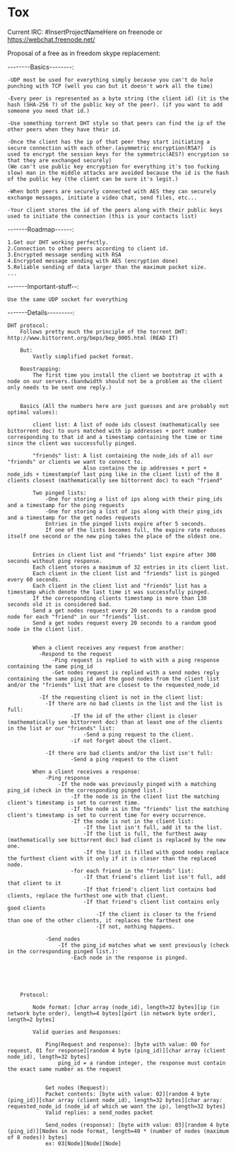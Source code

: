 Tox
===

Current IRC: #InsertProjectNameHere
on freenode or https://webchat.freenode.net/


Proposal of a free as in freedom skype replacement:

--------Basics--------:

    -UDP most be used for everything simply because you can't do hole punching with TCP (well you can but it doesn't work all the time)
    
    -Every peer is represented as a byte string (the client id) (it is the hash (SHA-256 ?) of the public key of the peer). (if you want to add someone you need that id.)
    
    -Use something torrent DHT style so that peers can find the ip of the other peers when they have their id.
    
    -Once the client has the ip of that peer they start initiating a secure connection with each other.(asymmetric encryption(RSA?)  is used to encrypt the session keys for the symmetric(AES?) encryption so that they are exchanged securely) 
    (We can't use public key encryption for everything it's too fucking slow) man in the middle attacks are avoided because the id is the hash of the public key (the client can be sure it's legit.)
    
    -When both peers are securely connected with AES they can securely exchange messages, initiate a video chat, send files, etc...
    
    -Your client stores the id of the peers along with their public keys used to initiate the connection (this is your contacts list)

-------Roadmap------:

    1.Get our DHT working perfectly.
    2.Connection to other peers according to client id.
    3.Encrypted message sending with RSA
    4.Encrypted message sending with AES (encryption done)
    5.Reliable sending of data larger than the maximum packet size.
    ...

-------Important-stuff--:

    Use the same UDP socket for everything

-------Details---------:

    DHT protocol:
        Follows pretty much the principle of the torrent DHT: http://www.bittorrent.org/beps/bep_0005.html (READ IT)
    
        But:
            Vastly simplified packet format.
            
        Boostrapping:
            The first time you install the client we bootstrap it with a node on our servers.(bandwidth should not be a problem as the client only needs to be sent one reply.)
        
    
        Basics (All the numbers here are just guesses and are probably not optimal values):
        
            client list: A list of node ids closest (mathematically see bittorrent doc) to ours matched with ip addresses + port number corresponding to that id and a timestamp containing the time or time since the client was successfully pinged.
            
            "friends" list: A list containing the node_ids of all our "friends" or clients we want to connect to.
                            Also contains the ip addresses + port + node_ids + timestamp(of last ping like in the client list) of the 8 clients closest (mathematically see bittorrent doc) to each "friend"
                            
            Two pinged lists: 
                -One for storing a list of ips along with their ping_ids and a timestamp for the ping requests
                -One for storing a list of ips along with their ping_ids and a timestamp for the get nodes requests
                Entries in the pinged lists expire after 5 seconds.
                If one of the lists becomes full, the expire rate reduces itself one second or the new ping takes the place of the oldest one.
           
      
            Entries in client list and "friends" list expire after 300 seconds without ping response.
            Each client stores a maximum of 32 entries in its client list.
            Each client in the client list and "friends" list is pinged every 60 seconds.
            Each client in the client list and "friends" list has a timestamp which denote the last time it was successfully pinged.
            If the corresponding clients timestamp is more than 130 seconds old it is considered bad.
            Send a get nodes request every 20 seconds to a random good node for each "friend" in our "friends" list.
            Send a get nodes request every 20 seconds to a random good node in the client list.
    
    
            When a client receives any request from another:
              -Respond to the request
                  -Ping request is replied to with with a ping response containing the same ping_id
                  -Get nodes request is replied with a send nodes reply containing the same ping_id and the good nodes from the client list and/or the "friends" list that are closest to the requested_node_id
    
              -If the requesting client is not in the client list:
                -If there are no bad clients in the list and the list is full:
                        -If the id of the other client is closer (mathematically see bittorrent doc) than at least one of the clients in the list or our "friends" list:
                            -Send a ping request to the client.
                        -if not forget about the client.
    
                -If there are bad clients and/or the list isn't full:
                        -Send a ping request to the client 
    
            When a client receives a response:
                -Ping response
                    -If the node was previously pinged with a matching ping_id (check in the corresponding pinged list.)
                        -If the node is in the client list the matching client's timestamp is set to current time.
                        -If the node is in the "friends" list the matching client's timestamp is set to current time for every occurrence.
                        -If the node is not in the client list:
                            -If the list isn't full, add it to the list.
                            -If the list is full, the furthest away (mathematically see bittorrent doc) bad client is replaced by the new one.
                            -If the list is filled with good nodes replace the furthest client with it only if it is closer than the replaced node.
                        -for each friend in the "friends" list:
                            -If that friend's client list isn't full, add that client to it
                            -If that friend's client list contains bad clients, replace the furthest one with that client.
                            -If that friend's client list contains only good clients
                                -If the client is closer to the friend than one of the other clients, it replaces the farthest one
                                -If not, nothing happens.
                            
                -Send nodes
                    -If the ping_id matches what we sent previously (check in the corresponding pinged list.):
                        -Each node in the response is pinged.
              
    
            
            
    
        Protocol:
    
            Node format: [char array (node_id), length=32 bytes][ip (in network byte order), length=4 bytes][port (in network byte order), length=2 bytes]
    
            Valid queries and Responses:
    
                Ping(Request and response): [byte with value: 00 for request, 01 for response][random 4 byte (ping_id)][char array (client node_id), length=32 bytes]
                    ping_id = a random integer, the response must contain the exact same number as the request
    
    
                Get nodes (Request):
                Packet contents: [byte with value: 02][random 4 byte (ping_id)][char array (client node_id), length=32 bytes][char array: requested_node_id (node_id of which we want the ip), length=32 bytes]
                Valid replies: a send_nodes packet
    
                Send_nodes (response): [byte with value: 03][random 4 byte (ping_id)][Nodes in node format, length=40 * (number of nodes (maximum of 8 nodes)) bytes]
                ex: 03[Node][Node][Node] 

